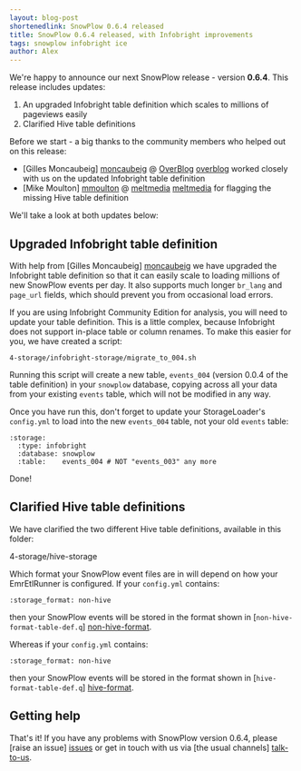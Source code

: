 ```yaml
---
layout: blog-post
shortenedlink: SnowPlow 0.6.4 released
title: SnowPlow 0.6.4 released, with Infobright improvements
tags: snowplow infobright ice
author: Alex
---
```


We're happy to announce our next SnowPlow release - version **0.6.4**. This release includes updates:

1. An upgraded Infobright table definition which scales to millions of pageviews easily
2. Clarified Hive table definitions

Before we start - a big thanks to the community members who helped out on this release:

* [Gilles Moncaubeig] [moncaubeig] @ [OverBlog] [overblog] worked closely with us on the updated Infobright table definition
* [Mike Moulton] [mmoulton] @ [meltmedia] [meltmedia] for flagging the missing Hive table definition

We'll take a look at both updates below:

<!--more-->

## Upgraded Infobright table definition

With help from [Gilles Moncaubeig] [moncaubeig] we have upgraded the Infobright table definition so that it can easily scale to loading millions of new SnowPlow events per day. It also supports much longer `br_lang` and `page_url` fields, which should prevent you from occasional load errors.

If you are using Infobright Community Edition for analysis, you will need to update your table definition. This is a little complex, because Infobright does not support in-place table or column renames. To make this easier for you, we have created a script:

    4-storage/infobright-storage/migrate_to_004.sh

Running this script will create a new table, `events_004` (version 0.0.4 of the table definition) in your `snowplow` database, copying across all your data from your existing `events` table, which will not be modified in any way.

Once you have run this, don't forget to update your StorageLoader's `config.yml` to load into the new `events_004` table, not your old `events` table:

    :storage:
      :type: infobright
      :database: snowplow
      :table:    events_004 # NOT "events_003" any more

Done!

## Clarified Hive table definitions

We have clarified the two different Hive table definitions, available in this folder:

4-storage/hive-storage

Which format your SnowPlow event files are in will depend on how your EmrEtlRunner is configured. If your `config.yml` contains:

    :storage_format: non-hive

then your SnowPlow events will be stored in the format shown in [`non-hive-format-table-def.q`] [non-hive-format].

Whereas if your `config.yml` contains:

    :storage_format: non-hive

then your SnowPlow events will be stored in the format shown in [`hive-format-table-def.q`] [hive-format].

## Getting help

That's it! If you have any problems with SnowPlow version 0.6.4, please [raise an issue] [issues] or get in touch with us via [the usual channels] [talk-to-us].

[moncaubeig]: https://github.com/moncaubeig
[overblog]: http://en.overblog.com/
[mmoulton]: https://github.com/mmoulton
[meltmedia]: http://meltmedia.com/

[hive-format]: https://github.com/snowplow/snowplow/blob/master/4-storage/hive-storage/hive-format-table-def.q
[non-hive-format]: https://github.com/snowplow/snowplow/blob/master/4-storage/hive-storage/non-hive-format-table-def.q

[issues]: https://github.com/snowplow/snowplow/issues
[talk-to-us]: https://github.com/snowplow/snowplow/wiki/Talk-to-us